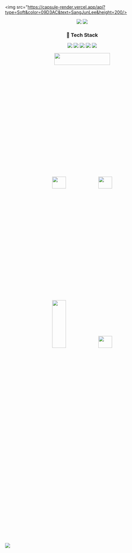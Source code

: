 <img src="https://capsule-render.vercel.app/api?type=Soft&color=09D3AC&text=SangJunLee&height=200/>
<div align=center> 
<img src="https://img.shields.io/badge/dltkd1385@gmail.com-D9411E?style=fat&logo=Gmail&logoColor=white"> <a href="https://tin-dew-21a.notion.site/Lee-SangJun-88867d9a2e294fe59babed0c09894864"><img src="https://img.shields.io/badge/Notion-0F2346?style=fat&logo=Notion">
</a>

### 🔨 Tech Stack
<img src="https://img.shields.io/badge/Android-3DDC84?style=fat&logo=Android&logoColor=white"> <img src="https://img.shields.io/badge/Java-4298B8?style=fat&logo=Java&logoColor=white"> <img src="https://img.shields.io/badge/Kotlin-7F52FF?style=fat&logo=Kotlin&logoColor=white"> <img src="https://img.shields.io/badge/Python-3776AB?style=fat&logo=Python&logoColor=white"> 
 <img src="https://img.shields.io/badge/Firebase-D9411E?style=fat&logo=Firebase&logoColor=white">
</div>


<p align="center">
<img src="https://github-profile-summary-cards.vercel.app/api/cards/profile-details?username=dltkd1395&theme=solarized" width="60%" height="10%">
</p>
<p align="center">
<img src="https://github-profile-summary-cards.vercel.app/api/cards/repos-per-language?username=dltkd1395&theme=solarized" width="30%" height="10%"><img src="https://github-profile-summary-cards.vercel.app/api/cards/most-commit-language?username=dltkd1395&theme=solarized" width="30%" height="10%">
</p>


<p align="center">
<img src="https://github-profile-summary-cards.vercel.app/api/cards/stats?username=dltkd1395&theme=solarized" width="30%" height="20%"><img src="https://github-profile-summary-cards.vercel.app/api/cards/productive-time?username=dltkd1395&theme=solarized" width="30%" height="10%">
</p>

<img src="https://user-images.githubusercontent.com/39490416/200308059-1824a1b0-5d73-49c8-827d-717eaea58380.svg">
